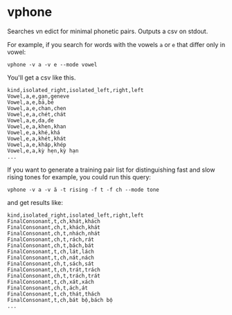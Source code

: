 # vphone

Searches vn edict for minimal phonetic pairs. Outputs a csv on stdout.

For example, if you search for words with the vowels `a` or `e` that
differ only in vowel:

```
vphone -v a -v e --mode vowel
```

You'll get a csv like this.

```
kind,isolated_right,isolated_left,right,left
Vowel,a,e,gan,geneve
Vowel,a,e,bả,bẻ
Vowel,a,e,chan,chen
Vowel,e,a,chét,chát
Vowel,a,e,da,de
Vowel,e,a,khen,khan
Vowel,e,a,khé,khá
Vowel,e,a,khét,khát
Vowel,a,e,kháp,khép
Vowel,e,a,kỳ hẹn,kỳ hạn
...
```

If you want to generate a training pair list for distinguishing
fast and slow rising tones for example, you could run this query:

```
vphone -v a -v ă -t rising -f t -f ch --mode tone
```

and get results like:

```
kind,isolated_right,isolated_left,right,left
FinalConsonant,t,ch,khát,khách
FinalConsonant,ch,t,khách,khát
FinalConsonant,ch,t,nhách,nhát
FinalConsonant,ch,t,rách,rát
FinalConsonant,ch,t,bách,bát
FinalConsonant,t,ch,lát,lách
FinalConsonant,t,ch,nát,nách
FinalConsonant,ch,t,sách,sát
FinalConsonant,t,ch,trát,trách
FinalConsonant,ch,t,trách,trát
FinalConsonant,t,ch,xát,xách
FinalConsonant,ch,t,ách,át
FinalConsonant,t,ch,thát,thách
FinalConsonant,t,ch,bát bộ,bách bộ
...
```
